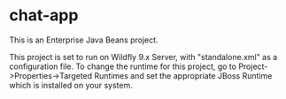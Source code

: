 # chat-app

This is an Enterprise Java Beans project.

This project is set to run on Wildfly 9.x Server, with "standalone.xml" as a configuration file.
To change the runtime for this project, go to Project->Properties->Targeted Runtimes and set the appropriate JBoss Runtime which is installed on your system.